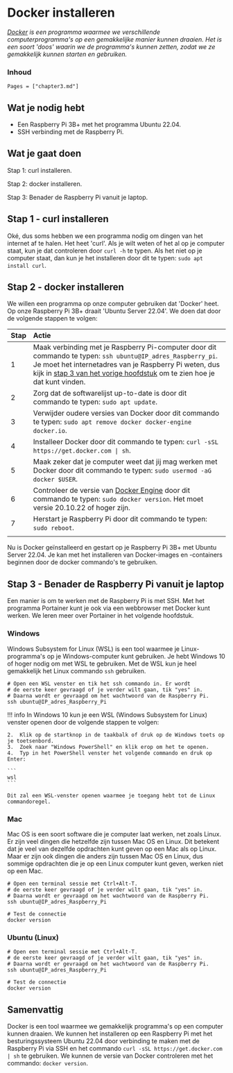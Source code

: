 # Docker installeren

*[Docker](https://nl.wikipedia.org/wiki/Docker_(software)) is een programma waarmee we verschillende computerprogramma's op een gemakkelijke manier kunnen draaien. Het is een soort 'doos' waarin we de programma's kunnen zetten, zodat we ze gemakkelijk kunnen starten en gebruiken.*

### Inhoud

```@contents
Pages = ["chapter3.md"]
```

## Wat je nodig hebt

- Een Raspberry Pi 3B+ met het programma Ubuntu 22.04. 
- SSH verbinding met de Raspberry Pi.

## Wat je gaat doen

Stap 1: curl installeren.

Stap 2: docker installeren.

Stap 3: Benader de Raspberry Pi vanuit je laptop. 

## Stap 1 - curl installeren

Oké, dus soms hebben we een programma nodig om dingen van het internet af te halen. Het heet 'curl'. Als je wilt weten of het al op je computer staat, kun je dat controleren door `curl -h` te typen. Als het niet op je computer staat, dan kun je het installeren door dit te typen: `sudo apt install curl`.

## Stap 2 - docker installeren

We willen een programma op onze computer gebruiken dat 'Docker' heet. Op onze Raspberry Pi 3B+ draait 'Ubuntu Server 22.04'. We doen dat door de volgende stappen te volgen:

|Stap        | Actie      |
|:---------- | :---------- |
| 1 | Maak verbinding met je Raspberry Pi-computer door dit commando te typen: `ssh ubuntu@IP_adres_Raspberry_pi`. Je moet het internetadres van je Raspberry Pi weten, dus kijk in [stap 3 van het vorige hoofdstuk](chapter2/#Stap-3-Maak-verbinding-met-de-Raspberry-Pi-vanaf-een-andere-computer-via-SSH) om te zien hoe je dat kunt vinden. |
| 2 | Zorg dat de softwarelijst up-to-date is door dit commando te typen: `sudo apt update`. |
| 3 | Verwijder oudere versies van Docker door dit commando te typen: `sudo apt remove docker docker-engine docker.io`. |
| 4 | Installeer Docker door dit commando te typen: `curl -sSL https://get.docker.com \| sh`. |
| 5 | Maak zeker dat je computer weet dat jij mag werken met Docker door dit commando te typen: `sudo usermod -aG docker $USER`. |
| 6 | Controleer de versie van [Docker Engine](https://docs.docker.com/engine/release-notes/) door dit commando te typen: `sudo docker version`. Het moet versie 20.10.22 of hoger zijn. |
| 7 | Herstart je Raspberry Pi door dit commando te typen: `sudo reboot`. |
||

Nu is Docker geïnstalleerd en gestart op je Raspberry Pi 3B+ met Ubuntu Server 22.04. Je kan met het installeren van Docker-images en -containers beginnen door de docker commando's te gebruiken.

## Stap 3 - Benader de Raspberry Pi vanuit je laptop

Een manier is om te werken met de Raspberry Pi is met SSH. Met het programma Portainer kunt je ook via een webbrowser met Docker kunt werken. We leren meer over Portainer in het volgende hoofdstuk.

### Windows

Windows Subsystem for Linux (WSL) is een tool waarmee je Linux-programma's op je Windows-computer kunt gebruiken. Je hebt Windows 10 of hoger nodig om met WSL te gebruiken. Met de WSL kun je heel gemakkelijk het Linux commando `ssh` gebruiken. 

```
# Open een WSL venster en tik het ssh commando in. Er wordt
# de eerste keer gevraagd of je verder wilt gaan, tik "yes" in. 
# Daarna wordt er gevraagd om het wachtwoord van de Raspberry Pi.
ssh ubuntu@IP_adres_Raspberry_Pi
```

!!! info
    In Windows 10 kun je een WSL (Windows Subsystem for Linux) venster openen door de volgende stappen te volgen:

    2.  Klik op de startknop in de taakbalk of druk op de Windows toets op je toetsenbord.
    3.  Zoek naar "Windows PowerShell" en klik erop om het te openen.
    4.  Typ in het PowerShell venster het volgende commando en druk op Enter:

    ```
    wsl
    ```
    
    Dit zal een WSL-venster openen waarmee je toegang hebt tot de Linux commandoregel.

### Mac

Mac OS is een soort software die je computer laat werken, net zoals Linux. Er zijn veel dingen die hetzelfde zijn tussen Mac OS en Linux. Dit betekent dat je veel van dezelfde opdrachten kunt geven op een Mac als op Linux. Maar er zijn ook dingen die anders zijn tussen Mac OS en Linux, dus sommige opdrachten die je op een Linux computer kunt geven, werken niet op een Mac.

```
# Open een terminal sessie met Ctrl+Alt-T.
# de eerste keer gevraagd of je verder wilt gaan, tik "yes" in. 
# Daarna wordt er gevraagd om het wachtwoord van de Raspberry Pi.
ssh ubuntu@IP_adres_Raspberry_Pi

# Test de connectie
docker version
```

### Ubuntu (Linux)

```
# Open een terminal sessie met Ctrl+Alt-T.
# de eerste keer gevraagd of je verder wilt gaan, tik "yes" in. 
# Daarna wordt er gevraagd om het wachtwoord van de Raspberry Pi.
ssh ubuntu@IP_adres_Raspberry_Pi

# Test de connectie
docker version
```

## Samenvattig

Docker is een tool waarmee we gemakkelijk programma's op een computer kunnen draaien. We kunnen het installeren op een Raspberry Pi met het besturingssysteem Ubuntu 22.04 door verbinding te maken met de Raspberry Pi via SSH en het commando `curl -sSL https://get.docker.com | sh` te gebruiken. We kunnen de versie van Docker controleren met het commando: `docker version`.
